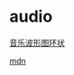 # audio

[音乐波形图环状](https://www.jianshu.com/p/14f1a5af6dd6)

[mdn](https://developer.mozilla.org/en-US/docs/Web/API/Web_Audio_API)